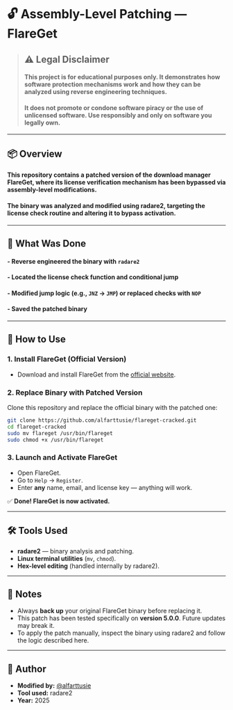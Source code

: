 # 🔓 Assembly-Level Patching — FlareGet

> ## **⚠️ Legal Disclaimer**  
> #### This project is for **educational purposes only**. It demonstrates how software protection mechanisms work and how they can be analyzed using reverse engineering techniques.  
> #### It does **not** promote or condone software piracy or the use of unlicensed software. Use responsibly and only on software you legally own.

---

## 📦 Overview
#### This repository contains a patched version of the download manager **FlareGet**, where its license verification mechanism has been bypassed via **assembly-level modifications**.  
#### The binary was analyzed and modified using **radare2**, targeting the license check routine and altering it to bypass activation.

---

## 🧠 What Was Done

#### - Reverse engineered the binary with `radare2`
#### - Located the license check function and conditional jump
#### - Modified jump logic (e.g., `JNZ` → `JMP`) or replaced checks with `NOP`
#### - Saved the patched binary

---

## 🚀 How to Use

### 1. Install FlareGet (Official Version)

- Download and install FlareGet from the [official website](https://flareget.com/).

### 2. Replace Binary with Patched Version

Clone this repository and replace the official binary with the patched one:

```bash
git clone https://github.com/alfarttusie/flareget-cracked.git
cd flareget-cracked
sudo mv flareget /usr/bin/flareget
sudo chmod +x /usr/bin/flareget
```

### 3. Launch and Activate FlareGet

- Open FlareGet.
- Go to `Help` → `Register`.
- Enter **any** name, email, and license key — anything will work.

✅ **Done! FlareGet is now activated.**

---

## 🛠 Tools Used

- **radare2** — binary analysis and patching.
- **Linux terminal utilities** (`mv`, `chmod`).
- **Hex-level editing** (handled internally by radare2).

---

## 📝 Notes

- Always **back up** your original FlareGet binary before replacing it.
- This patch has been tested specifically on **version 5.0.0**. Future updates may break it.
- To apply the patch manually, inspect the binary using radare2 and follow the logic described here.

---

## 📅 Author

- **Modified by:** [@alfarttusie](https://github.com/alfarttusie)  
- **Tool used:** radare2  
- **Year:** 2025
